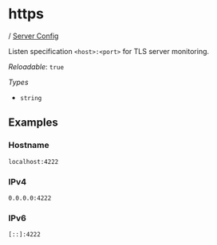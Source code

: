 # https

/ [Server Config](/ref/config/index.md) 

Listen specification `<host>:<port>` for TLS server monitoring.

*Reloadable*: `true`

*Types*

- `string`


## Examples

### Hostname
```
localhost:4222
```
### IPv4
```
0.0.0.0:4222
```
### IPv6
```
[::]:4222
```

